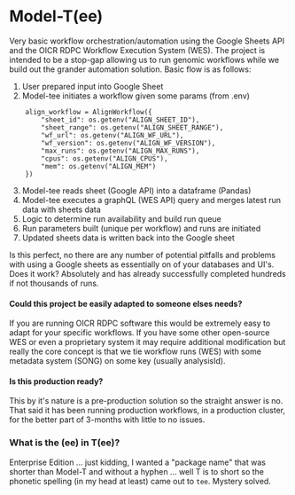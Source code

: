# Model-T(ee)

Very basic workflow orchestration/automation using the Google Sheets API and the OICR RDPC Workflow Execution System (WES). The project is intended to be a stop-gap allowing us to run genomic workflows while we build out the grander automation solution. Basic flow is as follows:

1. User prepared input into Google Sheet
2. Model-tee initiates a workflow given some params (from .env)
```
    align_workflow = AlignWorkflow({
        "sheet_id": os.getenv("ALIGN_SHEET_ID"),
        "sheet_range": os.getenv("ALIGN_SHEET_RANGE"),
        "wf_url": os.getenv("ALIGN_WF_URL"),
        "wf_version": os.getenv("ALIGN_WF_VERSION"),
        "max_runs": os.getenv("ALIGN_MAX_RUNS"),
        "cpus": os.getenv("ALIGN_CPUS"),
        "mem": os.getenv("ALIGN_MEM")
    })
```
3. Model-tee reads sheet (Google API) into a dataframe (Pandas)
4. Model-tee executes a graphQL (WES API) query and merges latest run data with sheets data
5. Logic to determine run availability and build run queue
6. Run parameters built (unique per workflow) and runs are initiated
7. Updated sheets data is written back into the Google sheet

Is this perfect, no there are any number of potential pitfalls and problems with using a Google sheets as essentially on of your databases and UI's. Does it work? Absolutely and has already successfully completed hundreds if not thousands of runs.

#### Could this project be easily adapted to someone elses needs?
If you are running OICR RDPC software this would be extremely easy to adapt for your specific workflows. If you have some other open-source WES or even a proprietary system it may require additional modification but really the core concept is that we tie workflow runs (WES) with some metadata system (SONG) on some key (usually analysisId).

#### Is this production ready?
This by it's nature is a pre-production solution so the straight answer is no. That said it has been running production workflows, in a production cluster, for the better part of 3-months with little to no issues.

### What is the (ee) in T(ee)?
Enterprise Edition ... just kidding, I wanted a "package name" that was shorter than Model-T and without a hyphen ... well T is to short so the phonetic spelling (in my head at least) came out to `tee`. Mystery solved.
